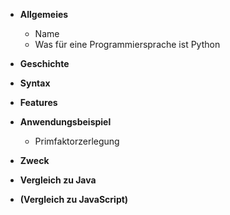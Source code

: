 - **Allgemeies**
    - Name
    - Was für eine Programmiersprache ist Python
- **Geschichte**
- **Syntax**
- **Features**

- **Anwendungsbeispiel**
    - Primfaktorzerlegung

- **Zweck**

- **Vergleich zu Java**
- **(Vergleich zu JavaScript)**